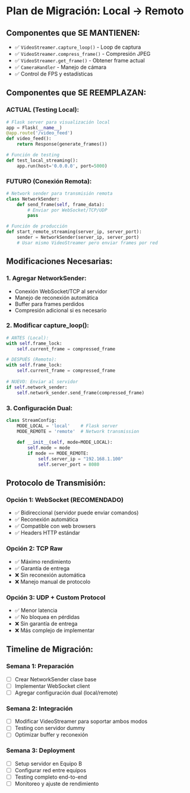 # Plan de Migración: Local → Remoto

## Componentes que SE MANTIENEN:
- ✅ `VideoStreamer.capture_loop()` - Loop de captura
- ✅ `VideoStreamer.compress_frame()` - Compresión JPEG
- ✅ `VideoStreamer.get_frame()` - Obtener frame actual
- ✅ `CameraHandler` - Manejo de cámara
- ✅ Control de FPS y estadísticas

## Componentes que SE REEMPLAZAN:

### ACTUAL (Testing Local):
```python
# Flask server para visualización local
app = Flask(__name__)
@app.route('/video_feed')
def video_feed():
    return Response(generate_frames())

# Función de testing
def test_local_streaming():
    app.run(host='0.0.0.0', port=5000)
```

### FUTURO (Conexión Remota):
```python
# Network sender para transmisión remota
class NetworkSender:
    def send_frame(self, frame_data):
        # Enviar por WebSocket/TCP/UDP
        pass

# Función de producción
def start_remote_streaming(server_ip, server_port):
    sender = NetworkSender(server_ip, server_port)
    # Usar mismo VideoStreamer pero enviar frames por red
```

## Modificaciones Necesarias:

### 1. Agregar NetworkSender:
- Conexión WebSocket/TCP al servidor
- Manejo de reconexión automática
- Buffer para frames perdidos
- Compresión adicional si es necesario

### 2. Modificar capture_loop():
```python
# ANTES (Local):
with self.frame_lock:
    self.current_frame = compressed_frame

# DESPUÉS (Remoto):
with self.frame_lock:
    self.current_frame = compressed_frame
    
# NUEVO: Enviar al servidor
if self.network_sender:
    self.network_sender.send_frame(compressed_frame)
```

### 3. Configuración Dual:
```python
class StreamConfig:
    MODE_LOCAL = 'local'    # Flask server
    MODE_REMOTE = 'remote'  # Network transmission
    
    def __init__(self, mode=MODE_LOCAL):
        self.mode = mode
        if mode == MODE_REMOTE:
            self.server_ip = "192.168.1.100"
            self.server_port = 8080
```

## Protocolo de Transmisión:

### Opción 1: WebSocket (RECOMENDADO)
- ✅ Bidireccional (servidor puede enviar comandos)
- ✅ Reconexión automática
- ✅ Compatible con web browsers
- ✅ Headers HTTP estándar

### Opción 2: TCP Raw
- ✅ Máximo rendimiento
- ✅ Garantía de entrega
- ❌ Sin reconexión automática
- ❌ Manejo manual de protocolo

### Opción 3: UDP + Custom Protocol
- ✅ Menor latencia
- ✅ No bloquea en pérdidas
- ❌ Sin garantía de entrega
- ❌ Más complejo de implementar

## Timeline de Migración:

### Semana 1: Preparación
- [ ] Crear NetworkSender clase base
- [ ] Implementar WebSocket client
- [ ] Agregar configuración dual (local/remote)

### Semana 2: Integración
- [ ] Modificar VideoStreamer para soportar ambos modos
- [ ] Testing con servidor dummy
- [ ] Optimizar buffer y reconexión

### Semana 3: Deployment
- [ ] Setup servidor en Equipo B
- [ ] Configurar red entre equipos
- [ ] Testing completo end-to-end
- [ ] Monitoreo y ajuste de rendimiento

